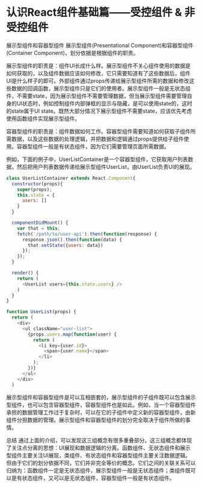 # 认识React组件基础篇——受控组件 & 非受控组件

展示型组件和容器型组件
展示型组件(Presentational Component)和容器型组件(Container Component)，划分依据是根据组件的职责。

展示型组件的职责是：组件UI长成什么样。展示型组件不关心组件使用的数据是如何获取的，以及组件数据应该如何修改，它只需要知道有了这些数据后，组件UI是什么样子的即可。外部组件通过props传递给展示型组件所需的数据和修改这些数据的回调函数，展示型组件只是它们的使用者。展示型组件一般是无状态组件，不需要state，因为展示型组件不需要管理数据，但当展示型组件需要管理自身的UI状态时，例如控制组件内部弹框的显示与隐藏，是可以使用state的，这时的state属于UI state。既然大部分情况下展示型组件不需要state，应该优先考虑使用函数组件实现展示型组件。

容器型组件的职责是：组件数据如何工作。容器型组件需要知道如何获取子组件所需数据，以及这些数据的处理逻辑，并把数据和逻辑通过props提供给子组件使用。容器型组件一般是有状态组件，因为它们需要管理页面所需数据。

例如，下面的例子中，UserListContainer是一个容器型组件，它获取用户列表数据，然后把用户列表数据传递给展示型组件UserList，由UserList负责UI的展现。

``` js
class UserListContainer extends React.Component{
  constructor(props){
    super(props);
    this.state = {
      users: []
    }
  }

  componentDidMount() {
    var that = this;
    fetch('/path/to/user-api').then(function(response) {
      response.json().then(function(data) {
        that.setState({users: data})
      });
    });
  }

  render() {
    return (
      <UserList users={this.state.users} />
    )
  }
}

function UserList(props) {
  return (
    <div>
      <ul className="user-list">
        {props.users.map(function(user) {
          return (
            <li key={user.id}>
              <span>{user.name}</span>
            </li>
          );
        })}
      </ul>
    </div>
  )
```

展示型组件和容器型组件是可以互相嵌套的，展示型组件的子组件既可以包含展示型组件，也可以包含容器型组件，容器型组件也是如此。例如，当一个容器型组件承担的数据管理工作过于复杂时，可以在它的子组件中定义新的容器型组件，由新组件分担数据的管理。展示型组件和容器型组件的划分完全取决于组件所做的事情。

总结
通过上面的介绍，可以发现这三组概念有很多重叠部分。这三组概念都体现了关注点分离的思想：UI展现和数据逻辑的分离。函数组件、无状态组件和展示型组件主要关注UI展现，类组件、有状态组件和容器型组件主要关注数据逻辑。但由于它们的划分依据不同，它们并非完全等价的概念。它们之间的关联关系可以归纳为：函数组件一定是无状态组件，展示型组件一般是无状态组件；类组件既可以是有状态组件，又可以是无状态组件，容器型组件一般是有状态组件。